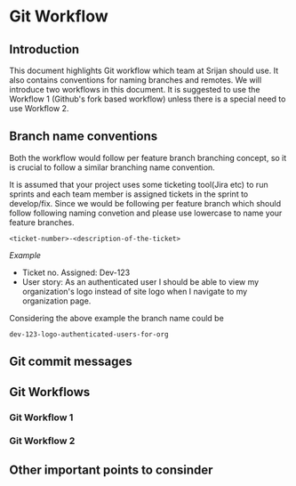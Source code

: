 # Git Workflow

## Introduction
This document highlights Git workflow which team at Srijan should use. It also contains conventions for naming
branches and remotes. We will introduce two workflows in this document. It is suggested to use the Workflow 1
(Github's fork based workflow) unless there is a special need to use Workflow 2.

## Branch name conventions
Both the workflow would follow per feature branch branching concept, so it is crucial to follow a similar branching
name convention.

It is assumed that your project uses some ticketing tool(Jira etc) to run sprints and each team member is assigned
tickets in the sprint to develop/fix. Since we would be following per feature branch which should follow following
naming convetion and please use lowercase to name your feature branches.

```
<ticket-number>-<description-of-the-ticket>
```

*Example*

* Ticket no. Assigned: Dev-123
* User story: As an authenticated user I should be able to view my organization's logo instead of site logo when I
navigate to my organization page.

Considering the above example the branch name could be
```
dev-123-logo-authenticated-users-for-org
```

## Git commit messages


## Git Workflows

### Git Workflow 1

### Git Workflow 2

## Other important points to consinder
